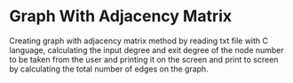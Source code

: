 # Graph With Adjacency Matrix
 Creating graph with adjacency matrix method by reading txt file with C language, calculating the input degree and exit degree of the node number to be taken from the user and printing it on the screen and print to screen by calculating the total number of edges on the graph.
